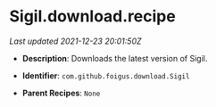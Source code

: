 # Sigil.download.recipe

_Last updated 2021-12-23 20:01:50Z_

- **Description**: Downloads the latest version of Sigil.

- **Identifier**: `com.github.foigus.download.Sigil`

- **Parent Recipes**: `None`
